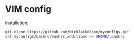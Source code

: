# VIM config
Installation;
```bash
git clone https://github.com/NickJackolson/myconfigs.git
cat myconfigs/bashrc/bashrc_additions >> $HOME/.bashrc
```
